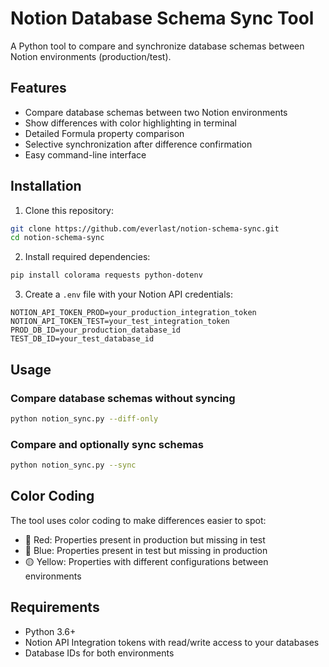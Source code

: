# Notion Database Schema Sync Tool

A Python tool to compare and synchronize database schemas between Notion environments (production/test).

## Features

- Compare database schemas between two Notion environments
- Show differences with color highlighting in terminal
- Detailed Formula property comparison
- Selective synchronization after difference confirmation
- Easy command-line interface

## Installation

1. Clone this repository:
```bash
git clone https://github.com/everlast/notion-schema-sync.git
cd notion-schema-sync
```

2. Install required dependencies:
```bash
pip install colorama requests python-dotenv
```

3. Create a `.env` file with your Notion API credentials:
```
NOTION_API_TOKEN_PROD=your_production_integration_token
NOTION_API_TOKEN_TEST=your_test_integration_token
PROD_DB_ID=your_production_database_id
TEST_DB_ID=your_test_database_id
```

## Usage

### Compare database schemas without syncing

```bash
python notion_sync.py --diff-only
```

### Compare and optionally sync schemas

```bash
python notion_sync.py --sync
```

## Color Coding

The tool uses color coding to make differences easier to spot:
- 🔴 Red: Properties present in production but missing in test
- 🔵 Blue: Properties present in test but missing in production
- 🟡 Yellow: Properties with different configurations between environments

## Requirements

- Python 3.6+
- Notion API Integration tokens with read/write access to your databases
- Database IDs for both environments
